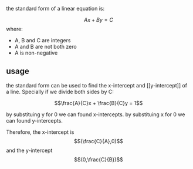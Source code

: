 
the standard form of a linear equation is:

$$Ax + By = C$$
where: 
- A, B and C are integers
- A and B are not both zero
- A is non-negative

## usage

the standard form can be used to find the x-intercept and [[y-intercept]] of a line. Specially if we divide both sides by C:

$$\frac{A}{C}x + \frac{B}{C}y = 1$$

by substituing y for 0 we can found x-intercepts.
by substituing x for 0 we can found y-intercepts.

Therefore, the x-intercept is
$$(\frac{C}{A},0)$$
and the y-intercept
$$(0,\frac{C}{B})$$